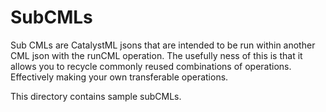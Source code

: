 # SubCMLs

Sub CMLs are CatalystML jsons that are intended to be run within another CML json with the runCML operation.  The usefully ness of this is that it allows you to recycle commonly reused combinations of operations.  Effectively making your own transferable operations.

This directory contains sample subCMLs.
